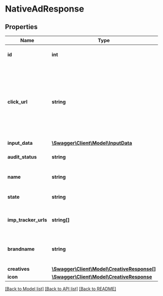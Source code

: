 # NativeAdResponse

## Properties
Name | Type | Description | Notes
------------ | ------------- | ------------- | -------------
**id** | **int** | The ID of the native ad. | [default to 22]
**click_url** | **string** | The click URL of the native ad. Not used for App Install Campaigns, where the click url is on the campaign object. | [default to 'www.stackadapt.com']
**input_data** | [**\Swagger\Client\Model\InputData**](InputData.md) |  | 
**audit_status** | **string** | The audit status of the audit. | [optional] [default to 'pending']
**name** | **string** | The name of the native ad | [default to 'API New Native Ad']
**state** | **string** | The state of the campaign. | [optional] [default to 'active']
**imp_tracker_urls** | **string[]** | List of URLs for impression tracking. | [optional] 
**brandname** | **string** | Brand name associated with the creative. | [default to 'My Brand']
**creatives** | [**\Swagger\Client\Model\CreativeResponse[]**](CreativeResponse.md) |  | 
**icon** | [**\Swagger\Client\Model\CreativeResponse**](CreativeResponse.md) |  | [optional] 

[[Back to Model list]](../README.md#documentation-for-models) [[Back to API list]](../README.md#documentation-for-api-endpoints) [[Back to README]](../README.md)


